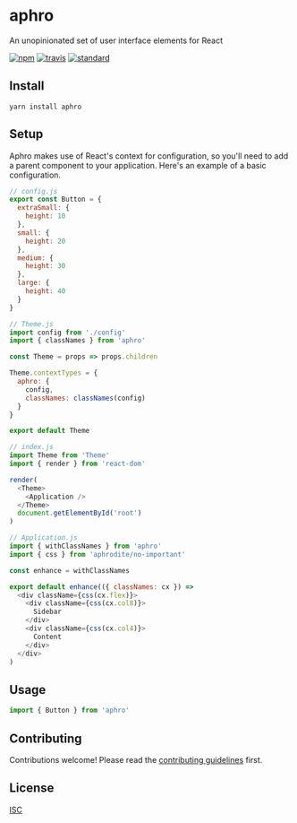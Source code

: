 # aphro

An unopinionated set of user interface elements for React

[![npm][npm-image]][npm-url]
[![travis][travis-image]][travis-url]
[![standard][standard-image]][standard-url]

[npm-image]: https://img.shields.io/npm/v/aphro.svg?style=flat-square
[npm-url]: https://www.npmjs.com/package/aphro
[travis-image]: https://img.shields.io/travis/bentatum/aphro.svg?style=flat-square
[travis-url]: https://travis-ci.org/bentatum/aphro
[standard-image]: https://img.shields.io/badge/code%20style-standard-brightgreen.svg?style=flat-square
[standard-url]: http://npm.im/standard

## Install

```
yarn install aphro
```

## Setup
Aphro makes use of React's context for configuration, so you'll need to add a parent component to your application. Here's an example of a basic configuration.

```js
// config.js
export const Button = {
  extraSmall: {
    height: 10
  },
  small: {
    height: 20
  },
  medium: {
    height: 30
  },
  large: {
    height: 40
  }
}
```

```js
// Theme.js
import config from './config'
import { classNames } from 'aphro'

const Theme = props => props.children

Theme.contextTypes = {
  aphro: {
    config,
    classNames: classNames(config)
  }
}

export default Theme
```

```js
// index.js
import Theme from 'Theme'
import { render } from 'react-dom'

render(
  <Theme>
    <Application />
  </Theme>
  document.getElementById('root')
)
```

```js
// Application.js
import { withClassNames } from 'aphro'
import { css } from 'aphrodite/no-important'

const enhance = withClassNames

export default enhance(({ classNames: cx }) =>
  <div className={css(cx.flex)}>
    <div className={css(cx.col8)}>
      Sidebar
    </div>
    <div className={css(cx.col4)}>
      Content
    </div>
  </div>
)
```

## Usage

```js
import { Button } from 'aphro'
```

## Contributing

Contributions welcome! Please read the [contributing guidelines](CONTRIBUTING.md) first.

## License

[ISC](LICENSE.md)
